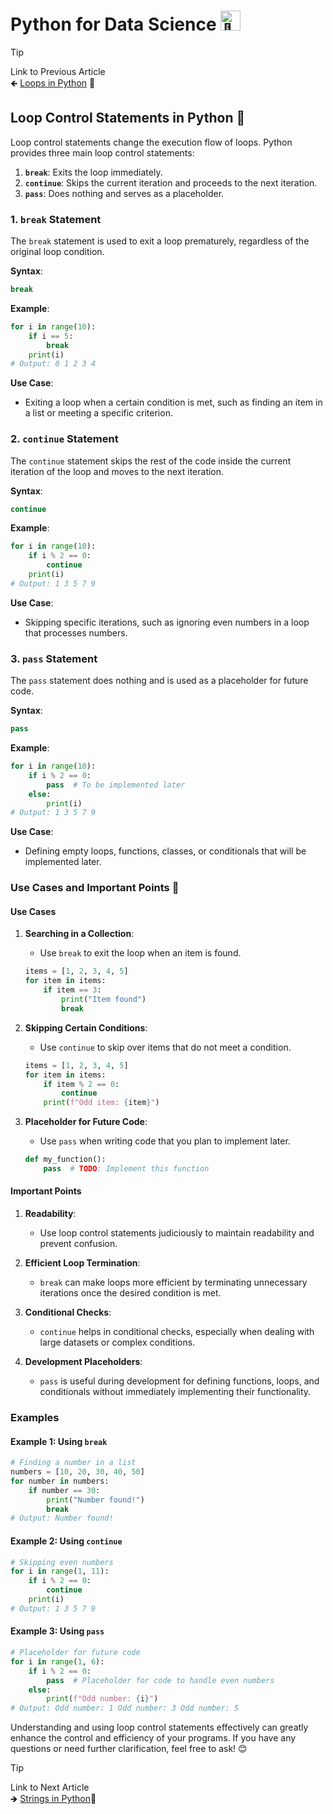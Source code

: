 # Python for Data Science <picture> <source srcset="https://fonts.gstatic.com/s/e/notoemoji/latest/1f40d/512.webp" type="image/webp"> <img src="https://fonts.gstatic.com/s/e/notoemoji/latest/1f40d/512.gif" alt="🐍" width="32" height="32"> </picture>

> [!TIP]  
> Link to Previous Article  
> 🡸 [Loops in Python](/Python/Articles/14_loops.md) 🔄

## Loop Control Statements in Python 🛑

Loop control statements change the execution flow of loops. Python provides three main loop control statements:

1. **`break`**: Exits the loop immediately.
2. **`continue`**: Skips the current iteration and proceeds to the next iteration.
3. **`pass`**: Does nothing and serves as a placeholder.

### 1. `break` Statement

The `break` statement is used to exit a loop prematurely, regardless of the original loop condition.

**Syntax**:
```python
break
```

**Example**:
```python
for i in range(10):
    if i == 5:
        break
    print(i)
# Output: 0 1 2 3 4
```

**Use Case**: 
- Exiting a loop when a certain condition is met, such as finding an item in a list or meeting a specific criterion.

### 2. `continue` Statement

The `continue` statement skips the rest of the code inside the current iteration of the loop and moves to the next iteration.

**Syntax**:
```python
continue
```

**Example**:
```python
for i in range(10):
    if i % 2 == 0:
        continue
    print(i)
# Output: 1 3 5 7 9
```

**Use Case**:
- Skipping specific iterations, such as ignoring even numbers in a loop that processes numbers.

### 3. `pass` Statement

The `pass` statement does nothing and is used as a placeholder for future code.

**Syntax**:
```python
pass
```

**Example**:
```python
for i in range(10):
    if i % 2 == 0:
        pass  # To be implemented later
    else:
        print(i)
# Output: 1 3 5 7 9
```

**Use Case**:
- Defining empty loops, functions, classes, or conditionals that will be implemented later.

### Use Cases and Important Points 📘

#### Use Cases

1. **Searching in a Collection**:
   - Use `break` to exit the loop when an item is found.
   ```python
   items = [1, 2, 3, 4, 5]
   for item in items:
       if item == 3:
           print("Item found")
           break
   ```

2. **Skipping Certain Conditions**:
   - Use `continue` to skip over items that do not meet a condition.
   ```python
   items = [1, 2, 3, 4, 5]
   for item in items:
       if item % 2 == 0:
           continue
       print(f"Odd item: {item}")
   ```

3. **Placeholder for Future Code**:
   - Use `pass` when writing code that you plan to implement later.
   ```python
   def my_function():
       pass  # TODO: Implement this function
   ```

#### Important Points

1. **Readability**:
   - Use loop control statements judiciously to maintain readability and prevent confusion.

2. **Efficient Loop Termination**:
   - `break` can make loops more efficient by terminating unnecessary iterations once the desired condition is met.

3. **Conditional Checks**:
   - `continue` helps in conditional checks, especially when dealing with large datasets or complex conditions.

4. **Development Placeholders**:
   - `pass` is useful during development for defining functions, loops, and conditionals without immediately implementing their functionality.

### Examples

#### Example 1: Using `break`
```python
# Finding a number in a list
numbers = [10, 20, 30, 40, 50]
for number in numbers:
    if number == 30:
        print("Number found!")
        break
# Output: Number found!
```

#### Example 2: Using `continue`
```python
# Skipping even numbers
for i in range(1, 11):
    if i % 2 == 0:
        continue
    print(i)
# Output: 1 3 5 7 9
```

#### Example 3: Using `pass`
```python
# Placeholder for future code
for i in range(1, 6):
    if i % 2 == 0:
        pass  # Placeholder for code to handle even numbers
    else:
        print(f"Odd number: {i}")
# Output: Odd number: 1 Odd number: 3 Odd number: 5
```

Understanding and using loop control statements effectively can greatly enhance the control and efficiency of your programs. If you have any questions or need further clarification, feel free to ask! 😊

> [!TIP]  
> Link to Next Article  
> 🡺 [Strings in Python](/Python/Articles/16_strings.md)📜